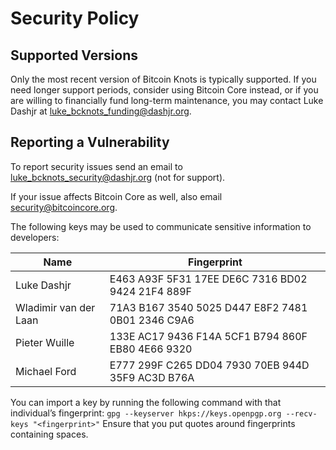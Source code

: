 # Security Policy

## Supported Versions

Only the most recent version of Bitcoin Knots is typically supported.
If you need longer support periods, consider using Bitcoin Core instead, or
if you are willing to financially fund long-term maintenance, you may contact
Luke Dashjr at luke_bcknots_funding@dashjr.org.

## Reporting a Vulnerability

To report security issues send an email to luke_bcknots_security@dashjr.org (not for support).

If your issue affects Bitcoin Core as well, also email security@bitcoincore.org.

The following keys may be used to communicate sensitive information to developers:

| Name | Fingerprint |
|------|-------------|
| Luke Dashjr | E463 A93F 5F31 17EE DE6C 7316 BD02 9424 21F4 889F |
| Wladimir van der Laan | 71A3 B167 3540 5025 D447  E8F2 7481 0B01 2346 C9A6 |
| Pieter Wuille | 133E AC17 9436 F14A 5CF1  B794 860F EB80 4E66 9320 |
| Michael Ford | E777 299F C265 DD04 7930  70EB 944D 35F9 AC3D B76A |

You can import a key by running the following command with that individual’s fingerprint: `gpg --keyserver hkps://keys.openpgp.org --recv-keys "<fingerprint>"` Ensure that you put quotes around fingerprints containing spaces.

